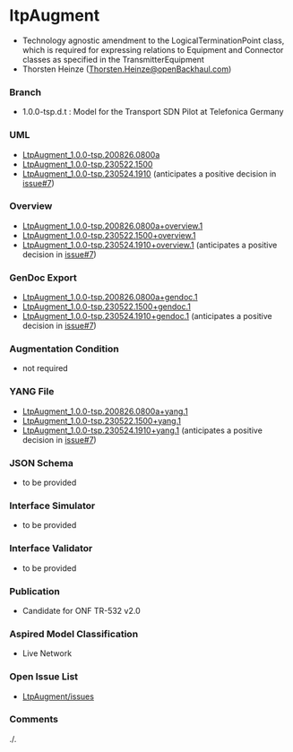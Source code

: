 # ltpAugment
- Technology agnostic amendment to the LogicalTerminationPoint class, which is required for expressing relations to Equipment and Connector classes as specified in the TransmitterEquipment
- Thorsten Heinze (Thorsten.Heinze@openBackhaul.com)

### Branch
- 1.0.0-tsp.d.t : Model for the Transport SDN Pilot at Telefonica Germany

### UML
- [LtpAugment_1.0.0-tsp.200826.0800a](./LtpAugment_1.0.0-tsp.200826.0800a.zip)
- [LtpAugment_1.0.0-tsp.230522.1500](./LtpAugment_1.0.0-tsp.230522.1500.zip)
- [LtpAugment_1.0.0-tsp.230524.1910](./LtpAugment_1.0.0-tsp.230524.1910.zip) (anticipates a positive decision in [issue#7](https://github.com/openBackhaul/ltpAugment/issues/7))

### Overview 
- [LtpAugment_1.0.0-tsp.200826.0800a+overview.1](./LtpAugment_1.0.0-tsp.200826.0800a+overview.1.png)
- [LtpAugment_1.0.0-tsp.230522.1500+overview.1](./LtpAugment_1.0.0-tsp.230522.1500+overview.1.png)
- [LtpAugment_1.0.0-tsp.230524.1910+overview.1](./LtpAugment_1.0.0-tsp.230524.1910+overview.1.png) (anticipates a positive decision in [issue#7](https://github.com/openBackhaul/ltpAugment/issues/7))

### GenDoc Export
- [LtpAugment_1.0.0-tsp.200826.0800a+gendoc.1](./LtpAugment_1.0.0-tsp.200826.0800a+gendoc.1.docx)
- [LtpAugment_1.0.0-tsp.230522.1500+gendoc.1](./LtpAugment_1.0.0-tsp.230522.1500+gendoc.1.docx)
- [LtpAugment_1.0.0-tsp.230524.1910+gendoc.1](./LtpAugment_1.0.0-tsp.230524.1910+gendoc.1.docx) (anticipates a positive decision in [issue#7](https://github.com/openBackhaul/ltpAugment/issues/7))

### Augmentation Condition
- not required

### YANG File
- [LtpAugment_1.0.0-tsp.200826.0800a+yang.1](./LtpAugment_1.0.0-tsp.200826.0800a+yang.1.zip)
- [LtpAugment_1.0.0-tsp.230522.1500+yang.1](./LtpAugment_1.0.0-tsp.230522.1500+yang.1.zip)
- [LtpAugment_1.0.0-tsp.230524.1910+yang.1](./LtpAugment_1.0.0-tsp.230524.1910+yang.1.zip) (anticipates a positive decision in [issue#7](https://github.com/openBackhaul/ltpAugment/issues/7))

### JSON Schema
- to be provided

### Interface Simulator
- to be provided

### Interface Validator
- to be provided

### Publication
- Candidate for ONF TR-532 v2.0 

### Aspired Model Classification
- Live Network

### Open Issue List
- [LtpAugment/issues](../../issues)

### Comments
./.

